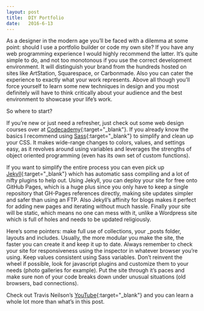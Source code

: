 ```yaml
---
layout: post
title:  DIY Portfolio
date:   2016-6-13
---
```

As a designer in the modern age you’ll be faced with a dilemma at some point: should I use a portfolio builder or code my own site? If you have any web programming experience I would highly recommend the latter. It’s quite simple to do, and not too monotonous if you use the correct development environment. It will distinguish your brand from the hundreds hosted on sites like ArtStation, Squarespace, or Carbonmade. Also you can cater the experience to exactly what your work represents. Above all though you’ll force yourself to learn some new techniques in design and you most definitely will have to think critically about your audience and the best environment to showcase your life’s work.

So where to start?

If you’re new or just need a refresher, just check out some web design courses over at [Codecademy](https://www.codecademy.com/){:target="_blank"}. If you already know the basics I recommend using [Sass](http://sass-lang.com/){:target="_blank"} to simplify and clean up your CSS. It makes wide-range changes to colors, values, and settings easy, as it revolves around using variables and leverages the strengths of object oriented programming (even has its own set of custom functions).

If you want to simplify the entire process you can even pick up [Jekyll](http://jekyllrb.com/){:target="_blank"} which has automatic sass compiling and a lot of nifty plugins to help out. Using Jekyll, you can deploy your site for free onto GitHub Pages, which is a huge plus since you only have to keep a single repository that GH-Pages references directly, making site updates simpler and safer than using an FTP. Also Jekyll’s affinity for blogs makes it perfect for adding new pages and iterating without much hassle. Finally your site will be static, which means no one can mess with it, unlike a Wordpress site which is full of holes and needs to be updated religiously.

Here’s some pointers: make full use of collections, your _posts folder, layouts and includes. Usually, the more modular you make the site, the faster you can create it and keep it up to date.
Always remember to check your site for responsiveness using the inspector in whatever browser you’re using.
Keep values consistent using Sass variables.
Don’t reinvent the wheel if possible, look for javascript plugins and customize them to your needs (photo galleries for example).
Put the site through it’s paces and make sure non of your code breaks down under unusual situations (old browsers, bad connections).

Check out Travis Neilson’s [YouTube](https://www.youtube.com/user/DevTipsForDesigners){:target="_blank"} and you can learn a whole lot more than what’s in this post.
